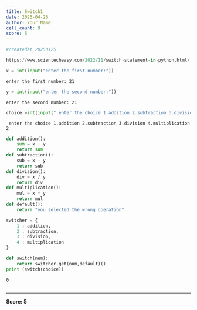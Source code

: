 ```yaml
---
title: Switch1
date: 2025-04-26
author: Your Name
cell_count: 9
score: 5
---
```


```python
#createdat 20250125
```


```python
https://www.scientecheasy.com/2022/11/switch-statement-in-python.html/
```


```python
x = int(input("enter the first number:"))
```

    enter the first number: 21



```python
y = int(input("enter the second number:"))
```

    enter the second number: 21



```python
choice =int(input(" enter the choice 1.addition 2.subtraction 3.division 4.multiplication"))
```

     enter the choice 1.addition 2.subtraction 3.division 4.multiplication 2



```python
def addition():
    sum = x + y
    return sum
def subtraction():
    sub = x - y
    return sub
def division():
    div = x / y
    return div
def multiplication():
    mul = x * y
    return mul
def default():
    return "you selected the wrong operation"

```


```python
switcher = {
    1 : addition,
    2 : subtraction,
    3 : division,
    4 : multiplication
}
```


```python
def switch(num):
    return switcher.get(num,default)()
print (switch(choice)) 
```

    0



```python

```


---
**Score: 5**